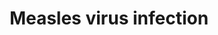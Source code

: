 ---
annotations:
- id: CL:0000542
  parent: native cell
  type: Cell Type Ontology
  value: lymphocyte
- id: DOID:934
  parent: disease by infectious agent
  type: Disease Ontology
  value: viral infectious disease
- id: PW:0000818
  parent: signaling pathway
  type: Pathway Ontology
  value: signaling pathway pertinent to immunity
- id: DOID:8622
  parent: disease by infectious agent
  type: Disease Ontology
  value: measles
- id: CL:0000066
  parent: animal cell
  type: Cell Type Ontology
  value: epithelial cell
- id: CL:0000451
  parent: native cell
  type: Cell Type Ontology
  value: dendritic cell
authors:
- Khanspers
- Egonw
- Finterly
- Eweitz
description: 'The measles virus is a single-stranded, negative-sense virus that exclusively
  infects humans. The measles virus has two surface proteins responsible for binding
  and fusion to target cells: hemagglutinin (H) and membrane fusion protein (F). Multiple
  receptors have been identified to bind these surface proteins: CD46, SLAM, Nectin-4
  and TLR. The viral proteins P, V and C suppress the innate immune response by inhibiting
  signaling for both type I IFN induction and JAK/STAT-mediated interferon-stimulated
  gene (ISG) induction. The virus also causes inhibition of IL-12 expression in dendritic
  cells, via H proteins on viral particles as well as N proteins from infected cells.  This
  pathway is based on [https://www.genome.jp/kegg-bin/show_pathway?hsa05162 KEGG].'
last-edited: 2022-01-04
organisms:
- Homo sapiens
redirect_from:
- /index.php/Pathway:WP4630
- /instance/WP4630
revision: null
schema-jsonld:
- '@context': https://schema.org/
  '@id': https://wikipathways.github.io/pathways/WP4630.html
  '@type': Dataset
  creator:
    '@type': Organization
    name: WikiPathways
  description: 'The measles virus is a single-stranded, negative-sense virus that
    exclusively infects humans. The measles virus has two surface proteins responsible
    for binding and fusion to target cells: hemagglutinin (H) and membrane fusion
    protein (F). Multiple receptors have been identified to bind these surface proteins:
    CD46, SLAM, Nectin-4 and TLR. The viral proteins P, V and C suppress the innate
    immune response by inhibiting signaling for both type I IFN induction and JAK/STAT-mediated
    interferon-stimulated gene (ISG) induction. The virus also causes inhibition of
    IL-12 expression in dendritic cells, via H proteins on viral particles as well
    as N proteins from infected cells.  This pathway is based on [https://www.genome.jp/kegg-bin/show_pathway?hsa05162
    KEGG].'
  keywords:
  - '?'
  - ADAR
  - APAF1
  - BAD
  - BAK1
  - BAX
  - BBC3
  - BCL2
  - BCL2L1
  - BID
  - C
  - CASP3
  - CASP8
  - CASP9
  - CBLB
  - CCND1
  - CCND2
  - CCND3
  - CCNE1
  - CCNE2
  - CD209
  - CD28
  - CD3D
  - CD3E
  - CD3G
  - CD46
  - CDK2
  - CDK4
  - CDK6
  - CDKN1B
  - CHUK
  - CLEC4M
  - CSNK2A1
  - CSNK2A2
  - CSNK2A3
  - CSNK2B
  - CYCS
  - Cell Cycle
  - DDX58
  - EIF2AK1
  - EIF2AK2
  - EIF2AK3
  - EIF2AK4
  - EIF2S1
  - EIF3H
  - F
  - FADD
  - FAS
  - FASLG
  - FCGR2B
  - FOS
  - H
  - HSPA1A
  - HSPA1B
  - HSPA1L
  - HSPA2
  - HSPA6
  - HSPA8
  - IFIH1
  - IFNA1
  - IFNA10
  - IFNA13
  - IFNA14
  - IFNA16
  - IFNA17
  - IFNA2
  - IFNA21
  - IFNA4
  - IFNA5
  - IFNA6
  - IFNA7
  - IFNA8
  - IFNAR1
  - IFNAR2
  - IFNB1
  - IKBKB
  - IKBKE
  - IKBKG
  - IL12A
  - IL12B
  - IL1A
  - IL1B
  - IL2
  - IL2RA
  - IL2RB
  - IL2RG
  - IL6
  - IRAK1
  - IRAK4
  - IRF3
  - IRF7
  - IRF9
  - JAK1
  - JAK3
  - JUN
  - L
  - LPS
  - M
  - MAP3K7
  - MAPK10
  - MAPK8
  - MAPK9
  - MAVS
  - MSN
  - MX1
  - MYD88
  - N
  - NECTIN4
  - NFKB1
  - NFKB2
  - NFKBIA
  - NFKBIB
  - OAS1
  - OAS2
  - OAS3
  - P
  - PIK3CA
  - PIK3CB
  - PIK3CD
  - PIK3R1
  - PIK3R2
  - PIK3R3
  - RAB9A
  - RAB9B
  - RACK1
  - RCHY1
  - RELA
  - RIG-1-like receptor
  - SLAMF1
  - STAT1
  - STAT2
  - STAT3
  - STAT5A
  - STAT5B
  - TAB2
  - TBK1
  - TLR2
  - TLR4
  - TLR7
  - TLR9
  - TNFAIP3
  - TP53
  - TP73
  - TRADD
  - TRAF3
  - TRAF6
  - TYK2
  - Ubiquitin-mediated
  - 'Ubiquitin-mediated '
  - V
  - 'p53 siganling '
  - pathway
  - proteolysis
  - signaling pathway
  license: CC0
  name: Measles virus infection
seo: CreativeWork
title: Measles virus infection
wpid: WP4630
---